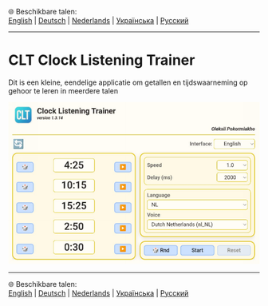 🌐 Beschikbare talen:  
[English](README.en.md)  |  [Deutsch](README.de.md)  |  [Nederlands](README.nl.md)  |  [Українська](README.uk.md)  |  [Русский](README.ru.md)

---

# CLT Clock Listening Trainer
Dit is een kleine, eendelige applicatie om getallen en tijdswaarneming op gehoor te leren in meerdere talen

 
![Appearance of the application](screenshots/app.png)

---

🌐 Beschikbare talen:  
[English](README.en.md)  |  [Deutsch](README.de.md)  |  [Nederlands](README.nl.md)  |  [Українська](README.uk.md)  |  [Русский](README.ru.md)
